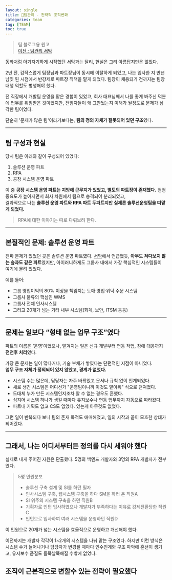 ```yaml
---
layout: single
title: 👥팀관리 - 전략적 조직변화
categories: team
tag: [TEAM]
toc: true
---
```


> 팀 블로그용 원고  
> [이전 : 팀관리 서막](../팀관리_서막)

동화처럼 아기자기하게 시작했던 [서막](../팀관리_서막)과는 달리, 현실은 그리 아름답지만은 않았다.

2년 전, 갑작스럽게 팀장님과 파트장님이 동시에 이탈하게 되었고, 나는 입사한 지 반년 남짓 된 시점에서 반강제로 파트장 직책을 맡게 되었다. 팀장이 채용되기 전까지는 팀장 대행 역할도 병행해야 했다.

전 직장에서 개발팀 운영을 맡은 경험이 있었고, 회사 대표님께서 나를 좋게 봐주신 덕분에 업무를 위임받은 것이었지만, 전임자들이 왜 그만뒀는지 이해가 될정도로 문제가 심각한 팀이었다.

단순히 '문제가 많은 팀'이라기보다는, **팀의 정의 자체가 잘못되어 있던 구조**였다.

---

## 팀 구성과 현실

당시 팀은 아래와 같이 구성되어 있었다:

1. 솔루션 운영 파트
2. RPA
3. 공장 시스템 운영 파트

이 중 **공장 시스템 운영 파트는 지방에 근무지가 있었고, 별도의 파트장이 존재했다.** 점점 중요도가 높아지면서 회사 차원에서 팀으로 승격되어 분리되었고,  
결과적으로 나는 **솔루션 운영 파트와 RPA 파트 두파트지만 실제론 솔루션운영팀을 떠맡게 되었다.**

> RPA에 대한 이야기는 따로 다뤄보려 한다.

---

## 본질적인 문제: 솔루션 운영 파트

진짜 문제가 있었던 곳은 솔루션 운영 파트였다. [서막](../팀관리_서막)에서 언급했듯, **아무도 쳐다보지 않는 숲과도 같은 파트**였지만, 아이러니하게도 그룹사 내에서 가장 핵심적인 시스템들이 여기에 몰려 있었다.

예를 들어:

- 그룹 영업이익의 80% 이상을 책임지는 도매·영업·위탁 주문 시스템
- 그룹사 물류의 핵심인 WMS
- 그룹사 전체 인사시스템
- 그리고 20개가 넘는 기타 내부 시스템(회계, 보안, ITSM 등등)

---

## 문제는 일보다 “형태 없는 업무 구조”였다

파트의 이름은 ‘운영’이었으나, 맡겨지는 일은 신규 개발부터 연동 작업, 장애 대응까지 **전천후 처리**였다.

가장 큰 문제는 일이 많다거나, 기술 부채가 쌓였다는 단편적인 지점이 아니었다.  
**업무 구조 자체가 정의되어 있지 않았고, 경계가 없었다.**

- 시스템 수는 많은데, 담당자는 자주 바뀌었고 문서나 규칙 없이 인계되었다.
- 새로 생긴 시스템은 어디선가 "운영팀이니까 이것도 맡아줘" 식으로 던져졌다.
- 도대체 누가 만든 시스템인지조차 알 수 없는 경우도 흔했다.
- 심지어 시스템 하나가 생길 때마다 유지보수나 연동 업무까지 자동으로 따라왔다.
- 파트내 기획도 없고 CS도 없었다. 있는게 아무것도 없었다.

그런 일이 반복되다 보니 팀의 존재 목적도 애매해졌고, 일의 시작과 끝이 모호한 상태가 되어갔다.


---

## 그래서, 나는 어디서부터든 정의를 다시 세워야 했다

실제로 내게 주어진 자원은 단출했다.
5명의 백엔드 개발자와 3명의 RPA 개발자가 전부였다.
> 5명 인원분포  
> - 솔루션 구축 설계 및 SI를 하던 필자
> - 인사시스템 구축, 웹시스템 구축을 하다 SM을 하러 온 직원A
> - SI 위주의 시스템 구축을 하던 직원B
> - 기획자로 인턴 입사하였으나 개발자가 부족하다는 이유로 강제전환당한 직원C
> - 인턴으로 입사하여 여러 시스템을 운영하던 직원D

이 인원으로 20개가 넘는 시스템을 효율적으로 운영하고 개선해야 했다.

이전까지는 개발자 각각이 1~2개의 시스템을 나눠 맡는 구조였다.
하지만 이런 방식은 시스템 수가 늘어나거나 담당자가 변경될 때마다 인수인계와 구조 파악에 혼선이 생기고, 유지보수 품질도 들쭉날쭉해질 수밖에 없었다.

## 조직이 근본적으로 변할수 있는 전략이 필요했다


